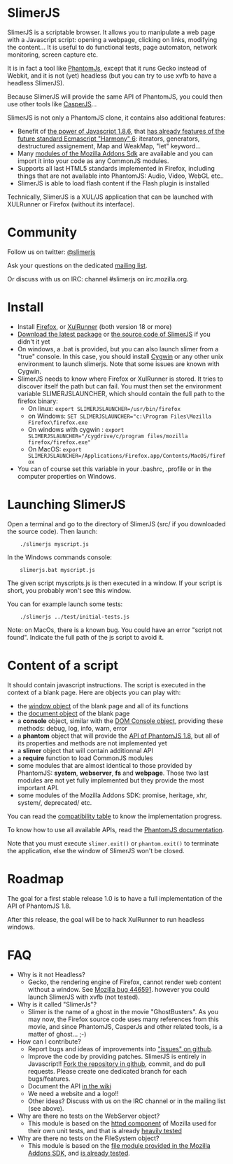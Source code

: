 # SlimerJS

SlimerJS is a scriptable browser. It allows you to manipulate a web page
with a Javascript script: opening a webpage, clicking on links, modifying the content...
It is useful to do functional tests, page automaton, network monitoring, screen capture etc.

It is in fact a tool like [PhantomJs](http://phantomjs.org/), except that
it runs Gecko instead of Webkit, and it is not (yet) headless
(but you can try to use xvfb to have a headless SlimerJS).

Because SlimerJS will provide the same API of PhantomJS, you could then use
other tools like [CasperJS](http://casperjs.org)...

SlimerJS is not only a PhantomJS clone, it contains also additional features:

* Benefit of [the power of Javascript 1.8.6](https://developer.mozilla.org/en-US/docs/JavaScript/Reference),
  that [has already features of the future standard Ecmascript "Harmony" 6](https://developer.mozilla.org/en-US/docs/JavaScript/ECMAScript_6_support_in_Mozilla):
  iterators, generators, destructured assignement, Map and WeakMap, "let" keyword...
* Many [modules of the Mozilla Addons Sdk](https://addons.mozilla.org/en-US/developers/docs/sdk/latest/) are available
  and you can import it into your code as any CommonJS modules.
* Supports all last HTML5 standards implemented in Firefox, including things that are not available into PhantomJS:
  Audio, Video, WebGL etc..
* SlimerJS is able to load flash content if the Flash plugin is installed

Technically, SlimerJS is a XUL/JS application that can be launched with
XULRunner or Firefox (without its interface).

# Community

Follow us on twitter: [@slimerjs](https://twitter.com/slimerjs)

Ask your questions on the dedicated [mailing list](https://groups.google.com/forum/#!forum/slimerjs).

Or discuss with us on IRC: channel #slimerjs on irc.mozilla.org.

# Install

- Install [Firefox](http://getfirefox.com),
  or [XulRunner](http://ftp.mozilla.org/pub/mozilla.org/xulrunner/releases/19.0.2/runtimes/) (both version 18 or more)
- [Download the latest package](http://download.slimerjs.org/slimerjs-0.5RC1.zip) or
  [the source code of SlimerJS](https://github.com/laurentj/slimerjs/archive/master.zip) if you didn't it yet
- On windows, a .bat is provided, but you can also launch slimer from a "true" console. In this case, you should install
  [Cygwin](http://www.cygwin.com/) or any other unix environment to launch slimerjs. Note
  that some issues are known with Cygwin.
- SlimerJS needs to know where Firefox or XulRunner is stored. It tries to discover
  itself the path but can fail. You must then set the environment variable
  SLIMERJSLAUNCHER, which should contain the full path to the firefox binary:
   - On linux: ```export SLIMERJSLAUNCHER=/usr/bin/firefox```
   - on Windows: ```SET SLIMERJSLAUNCHER="c:\Program Files\Mozilla Firefox\firefox.exe```
   - On windows with cygwin : ```export SLIMERJSLAUNCHER="/cygdrive/c/program files/mozilla firefox/firefox.exe"```
   - On MacOS: ```export SLIMERJSLAUNCHER=/Applications/Firefox.app/Contents/MacOS/firefox```
- You can of course set this variable in your .bashrc, .profile or in the computer
   properties on Windows.

# Launching SlimerJS

Open a terminal and go to the directory of SlimerJS (src/ if you downloaded the source code). Then launch:

```
    ./slimerjs myscript.js
```

In the Windows commands console:

```
    slimerjs.bat myscript.js
```


The given script myscripts.js is then executed in a window. If your script is
short, you probably won't see this window.

You can for example launch some tests:

```
    ./slimerjs ../test/initial-tests.js
```

Note: on MacOs, there is a known bug. You could have an error "script not found".
Indicate the full path of the js script to avoid it.

# Content of a script

It should contain javascript instructions. The script is executed in the context of a
blank page. Here are objects you can play with:

- the [window object](https://developer.mozilla.org/en-US/docs/DOM/window) of the blank page and all of its functions
- the [document object](https://developer.mozilla.org/en-US/docs/DOM/document) of the blank page
- a **console** object, similar with the [DOM Console object](https://developer.mozilla.org/en-US/docs/DOM/console),
  providing these methods: debug, log, info, warn, error
- a **phantom** object that will provide the [API of PhantomJS 1.8](https://github.com/ariya/phantomjs/wiki/API-Reference),
  but all of its properties and methods are not implemented yet
- a **slimer** object that will contain additionnal API
- a **require** function to load CommonJS modules
- some modules that are almost identical to those provided by PhantomJS: **system**, **webserver**,
  **fs** and **webpage**. Those two last modules are not yet fully implemented but they
  provide the most important API.
- some modules of the Mozilla Addons SDK: promise, heritage, xhr, system/, deprecated/ etc.

You can read the [compatibility table](https://github.com/laurentj/slimerjs/blob/master/API_COMPAT.md) to know the implementation progress.

To know how to use all available APIs, read the [PhantomJS documentation](https://github.com/ariya/phantomjs/wiki/Quick-Start).

Note that you must execute ```slimer.exit()``` or ```phantom.exit()``` to terminate the application, else
the window of SlimerJS won't be closed.

# Roadmap

The goal for a first stable release 1.0 is to have a full implementation of the API of PhantomJS 1.8.

After this release, the goal will be to hack XulRunner to run headless windows.

# FAQ

- Why is it not Headless?
  - Gecko, the rendering engine of Firefox, cannot render web content without a window.
    See [Mozilla bug 446591](https://bugzilla.mozilla.org/show_bug.cgi?id=446591). however you could
    launch SlimerJS with xvfb (not tested).
- Why is it called "SlimerJs"?
   - Slimer is the name of a ghost in the movie "GhostBusters". As you may now, the Firefox source code uses
    many references from this movie, and since PhantomJS, CasperJs and other related tools, is a matter of ghost... ;-)
- How can I contribute?
   - Report bugs and ideas of improvements into ["issues" on github](https://github.com/laurentj/slimerjs/issues).
   - Improve the code by providing patches. SlimerJS is entirely in Javascript!! [Fork the repository in github](https://github.com/laurentj/slimerjs/fork_select),
     commit, and do pull requests. Please create one dedicated branch for each bugs/features.
   - Document the API [in the wiki](https://github.com/laurentj/slimerjs/wiki)
   - We need a website and a logo!!
   - Other ideas? Discuss with us on the IRC channel or in the mailing list (see above).
- Why are there no tests on the WebServer object?
   - This module is based on the [httpd component](http://mxr.mozilla.org/mozilla-central/source/netwerk/test/httpserver/)
     of Mozilla used for their own unit tests, and that is already [heavily tested](http://mxr.mozilla.org/mozilla-central/source/netwerk/test/httpserver/test/)
- Why are there no tests on the FileSystem object?
   - This module is based on the [file module provided in the Mozilla Addons SDK](https://github.com/laurentj/addon-sdk/blob/master/lib/sdk/io/file.js),
     and [is already tested](https://github.com/laurentj/addon-sdk/blob/master/test/test-file.js).
